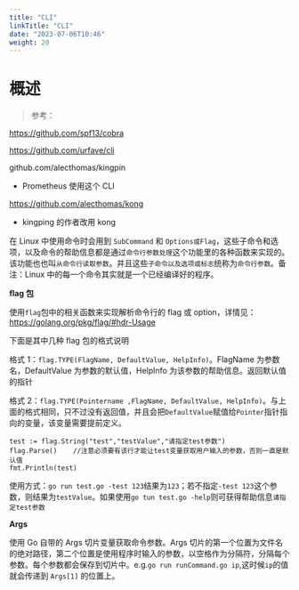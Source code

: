 ```yaml
---
title: "CLI"
linkTitle: "CLI"
date: "2023-07-06T10:46"
weight: 20
---
```


# 概述

> 参考：

https://github.com/spf13/cobra

https://github.com/urfave/cli

github.com/alecthomas/kingpin

- Prometheus 使用这个 CLI

https://github.com/alecthomas/kong

- kingping 的作者改用 kong

在 Linux 中使用命令时会用到 `SubCommand` 和 `Options或Flag`，这些子命令和选项，以及命令的帮助信息都是通过`命令行参数处理`这个功能里的各种函数来实现的。该功能也也叫`从命令行读取参数`。并且这些`子命令以及选项或标志`统称为`命令行参数`。备注：Linux 中的每一个命令其实就是一个已经编译好的程序。

**flag 包**

使用`flag`包中的相关函数来实现解析命令行的 flag 或 option，详情见：https://golang.org/pkg/flag/#hdr-Usage

下面是其中几种 flag 包的格式说明

格式 1：`flag.TYPE(FlagName, DefaultValue, HelpInfo)`。FlagName 为参数名，DefaultValue 为参数的默认值，HelpInfo 为该参数的帮助信息。返回默认值的指针

格式 2：`flag.TYPE(Pointername ,FlagName, DefaultValue, HelpInfo)`。与上面的格式相同，只不过没有返回值，并且会把`DefaultValue`赋值给`Pointer`指针指向的变量，该变量需要提前定义。


```
test := flag.String("test","testValue","请指定test参数")
flag.Parse()	//注意必须要有该行才能让test变量获取用户输入的参数，否则一直是默认值
fmt.Println(test)
```

使用方式：`go run test.go -test 123`结果为`123`；若不指定`-test 123`这个参数，则结果为`testValue`。如果使用`go tun test.go -help`则可获得帮助信息`请指定test参数`

**Args**

使用 Go 自带的 Args 切片变量获取命令参数。Args 切片的第一个位置为文件名的绝对路径，第二个位置是使用程序时输入的参数，以空格作为分隔符，分隔每个参数。每个参数都会保存到切片中。e.g.`go run runCommand.go ip`,这时候`ip`的值就会传递到 `Args[1]` 的位置上。